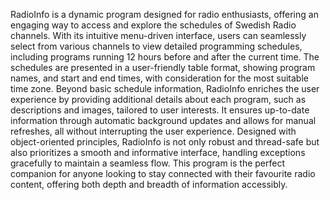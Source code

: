 RadioInfo is a dynamic program designed for radio enthusiasts, offering an engaging way to access and explore the schedules of Swedish Radio channels.  With its intuitive menu-driven interface, users can seamlessly select from various channels to view detailed programming schedules, including programs running 12 hours before and after the current time. The schedules are presented in a user-friendly table format, showing program names, and start and end times, with consideration for the most suitable time zone. Beyond basic schedule information, RadioInfo enriches the user experience by providing additional details about each program, such as descriptions and images, tailored to user interests. It ensures up-to-date information through automatic background updates and allows for manual refreshes,  all without interrupting the user experience. Designed with object-oriented principles, RadioInfo is not only robust and thread-safe but also prioritizes a smooth and informative interface, handling exceptions gracefully to maintain a seamless flow. This program is the perfect companion for anyone looking to stay connected with their favourite radio content, offering both depth and breadth of information accessibly.
